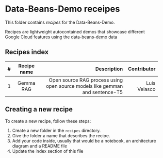 # Data-Beans-Demo receipes

This folder contains *recipes* for the Data-Beans-Demo.

Recipes are lightweight autocontained demos that showcase different Google Cloud features using the data-beans-demo data

## Recipes index

| #   |      Recipe name      |  Description |   Contributor
|----------|:-------------:|------:|------:|
| 1|  Gemma RAG | Open source RAG process using open source models like gemman and sentence-T5 |  Luis Velasco

## Creating a new recipe

To create a new recipe, follow these steps:

1.  Create a new folder in the `recipes` directory.
2.  Give the folder a name that describes the recipe.
3.  Add your code inside, usually that would be a notebook, an architecture diagram and a README file
4.  Update the index section of this file
